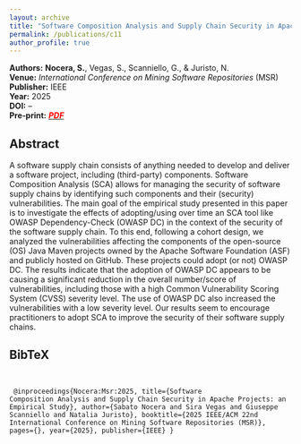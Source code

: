```yaml
---
layout: archive
title: "Software Composition Analysis and Supply Chain Security in Apache Projects: an Empirical Study"
permalink: /publications/c11
author_profile: true
---
```


<meta charset="UTF-8">
<meta name="citation_title" content="Software Composition Analysis and Supply Chain Security in Apache Projects: an Empirical Study"/>
<meta name="citation_author" content="Nocera, S."/>
<meta name="citation_author" content="Vegas, S."/>
<meta name="citation_author" content="Scanniello, G."/>
<meta name="citation_author" content="Juristo, N."/>
<meta name="citation_publication_date" content="2025"/>
<meta name="citation_conference_title" content="International Conference on Mining Software Repositories"/>
<meta name="citation_pdf_url" content="https://sabato-nocera.github.io/files/msr2025.pdf"/>
  
<link rel="stylesheet" href="https://cdnjs.cloudflare.com/ajax/libs/font-awesome/4.7.0/css/font-awesome.min.css">


**Authors:** **Nocera, S.**, Vegas, S., Scanniello, G., & Juristo, N.  
**Venue:** _International Conference on Mining Software Repositories_ (MSR)  
**Publisher:** IEEE  
**Year:** 2025  
**DOI:** –  
**Pre‑print:** [<i class="fa fa-file-pdf-o" style="color:red"> **PDF**</i>](https://sabato-nocera.github.io/files/msr2025.pdf)


## Abstract


A software supply chain consists of anything needed to develop and deliver a software project, including (third-party) components. Software Composition Analysis (SCA) allows for managing the security of software supply chains by identifying such components and their (security) vulnerabilities. The main goal of the empirical study presented in this paper is to investigate the effects of adopting/using over time an SCA tool like OWASP Dependency-Check (OWASP DC) in the context of the security of the software supply chain. To this end, following a cohort design, we analyzed the vulnerabilities affecting the components of the open-source (OS) Java Maven projects owned by the Apache Software Foundation (ASF) and publicly hosted on GitHub. These projects could adopt (or not) OWASP DC. The results indicate that the adoption of OWASP DC appears to be causing a significant reduction in the overall number/score of vulnerabilities, including those with a high Common Vulnerability Scoring System (CVSS) severity level. The use of OWASP DC also increased the vulnerabilities with a low severity level. Our results seem to encourage practitioners to adopt SCA to improve the security of their software supply chains.


## BibTeX

<code> <pre>
@inproceedings{Nocera:Msr:2025,
  title={Software Composition Analysis and Supply Chain Security in Apache Projects: an Empirical Study},
  author={Sabato Nocera and Sira Vegas and Giuseppe Scanniello and Natalia Juristo},
  booktitle={2025 IEEE/ACM 22nd International Conference on Mining Software Repositories (MSR)},
  pages={},
  year={2025},
  publisher={IEEE}
}
</pre> </code>
